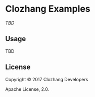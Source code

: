 # Clozhang Examples

*TBD*

## Usage

TBD

## License

Copyright © 2017 Clozhang Developers

Apache License, 2.0.
